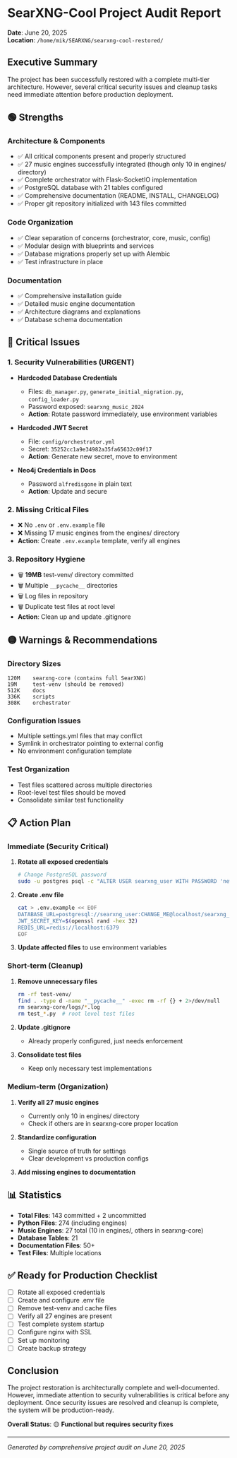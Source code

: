 # SearXNG-Cool Project Audit Report
**Date**: June 20, 2025  
**Location**: `/home/mik/SEARXNG/searxng-cool-restored/`

## Executive Summary

The project has been successfully restored with a complete multi-tier architecture. However, several critical security issues and cleanup tasks need immediate attention before production deployment.

## 🟢 Strengths

### Architecture & Components
- ✅ All critical components present and properly structured
- ✅ 27 music engines successfully integrated (though only 10 in engines/ directory)
- ✅ Complete orchestrator with Flask-SocketIO implementation
- ✅ PostgreSQL database with 21 tables configured
- ✅ Comprehensive documentation (README, INSTALL, CHANGELOG)
- ✅ Proper git repository initialized with 143 files committed

### Code Organization
- ✅ Clear separation of concerns (orchestrator, core, music, config)
- ✅ Modular design with blueprints and services
- ✅ Database migrations properly set up with Alembic
- ✅ Test infrastructure in place

### Documentation
- ✅ Comprehensive installation guide
- ✅ Detailed music engine documentation
- ✅ Architecture diagrams and explanations
- ✅ Database schema documentation

## 🔴 Critical Issues

### 1. Security Vulnerabilities (URGENT)
- **Hardcoded Database Credentials**
  - Files: `db_manager.py`, `generate_initial_migration.py`, `config_loader.py`
  - Password exposed: `searxng_music_2024`
  - **Action**: Rotate password immediately, use environment variables

- **Hardcoded JWT Secret**
  - File: `config/orchestrator.yml`
  - Secret: `35252cc1a9e34982a35fa65632c09f17`
  - **Action**: Generate new secret, move to environment

- **Neo4j Credentials in Docs**
  - Password `alfredisgone` in plain text
  - **Action**: Update and secure

### 2. Missing Critical Files
- ❌ No `.env` or `.env.example` file
- ❌ Missing 17 music engines from the engines/ directory
- **Action**: Create `.env.example` template, verify all engines

### 3. Repository Hygiene
- 🗑️ **19MB** test-venv/ directory committed
- 🗑️ Multiple `__pycache__` directories
- 🗑️ Log files in repository
- 🗑️ Duplicate test files at root level
- **Action**: Clean up and update .gitignore

## 🟡 Warnings & Recommendations

### Directory Sizes
```
120M    searxng-core (contains full SearXNG)
19M     test-venv (should be removed)
512K    docs
336K    scripts
308K    orchestrator
```

### Configuration Issues
- Multiple settings.yml files that may conflict
- Symlink in orchestrator pointing to external config
- No environment configuration template

### Test Organization
- Test files scattered across multiple directories
- Root-level test files should be moved
- Consolidate similar test functionality

## 📋 Action Plan

### Immediate (Security Critical)
1. **Rotate all exposed credentials**
   ```bash
   # Change PostgreSQL password
   sudo -u postgres psql -c "ALTER USER searxng_user WITH PASSWORD 'new_secure_password';"
   ```

2. **Create .env file**
   ```bash
   cat > .env.example << EOF
   DATABASE_URL=postgresql://searxng_user:CHANGE_ME@localhost/searxng_cool_music
   JWT_SECRET_KEY=$(openssl rand -hex 32)
   REDIS_URL=redis://localhost:6379
   EOF
   ```

3. **Update affected files** to use environment variables

### Short-term (Cleanup)
1. **Remove unnecessary files**
   ```bash
   rm -rf test-venv/
   find . -type d -name "__pycache__" -exec rm -rf {} + 2>/dev/null
   rm searxng-core/logs/*.log
   rm test_*.py  # root level test files
   ```

2. **Update .gitignore**
   - Already properly configured, just needs enforcement

3. **Consolidate test files**
   - Keep only necessary test implementations

### Medium-term (Organization)
1. **Verify all 27 music engines**
   - Currently only 10 in engines/ directory
   - Check if others are in searxng-core proper location

2. **Standardize configuration**
   - Single source of truth for settings
   - Clear development vs production configs

3. **Add missing engines to documentation**

## 📊 Statistics

- **Total Files**: 143 committed + 2 uncommitted
- **Python Files**: 274 (including engines)
- **Music Engines**: 27 total (10 in engines/, others in searxng-core)
- **Database Tables**: 21
- **Documentation Files**: 50+
- **Test Files**: Multiple locations

## ✅ Ready for Production Checklist

- [ ] Rotate all exposed credentials
- [ ] Create and configure .env file
- [ ] Remove test-venv and cache files
- [ ] Verify all 27 engines are present
- [ ] Test complete system startup
- [ ] Configure nginx with SSL
- [ ] Set up monitoring
- [ ] Create backup strategy

## Conclusion

The project restoration is architecturally complete and well-documented. However, immediate attention to security vulnerabilities is critical before any deployment. Once security issues are resolved and cleanup is complete, the system will be production-ready.

**Overall Status**: 🟡 **Functional but requires security fixes**

---
*Generated by comprehensive project audit on June 20, 2025*